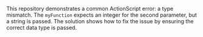 This repository demonstrates a common ActionScript error: a type mismatch. The `myFunction` expects an integer for the second parameter, but a string is passed.  The solution shows how to fix the issue by ensuring the correct data type is passed.